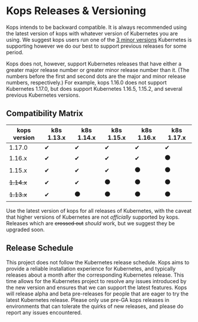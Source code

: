 # Kops Releases & Versioning

Kops intends to be backward compatible.  It is always recommended using the
latest version of kops with whatever version of Kubernetes you are using.  We suggest
kops users run one of the [3 minor versions](https://github.com/kubernetes/community/blob/master/contributors/design-proposals/release/versioning.md#supported-releases-and-component-skew) Kubernetes is supporting however we
do our best to support previous releases for some period.

Kops does not, however, support Kubernetes releases that have either a greater major
release number or greater minor release number than it.
(The numbers before the first and second dots are the major and minor release numbers, respectively.)
For example, kops 1.16.0 does not support Kubernetes 1.17.0, but does
support Kubernetes 1.16.5, 1.15.2, and several previous Kubernetes versions.

## Compatibility Matrix

| kops version  | k8s 1.13.x | k8s 1.14.x | k8s 1.15.x | k8s 1.16.x | k8s 1.17.x |
|---------------|------------|------------|------------|------------|------------|
| 1.17.0        | ✔          | ✔          | ✔          | ✔          | ✔          |
| 1.16.x        | ✔          | ✔          | ✔          | ✔          | ⚫         |
| 1.15.x        | ✔          | ✔          | ✔          | ⚫         | ⚫         |
| ~~1.14.x~~    | ✔          | ✔          | ⚫         | ⚫         | ⚫         |
| ~~1.13.x~~    | ✔          | ⚫         | ⚫         | ⚫         | ⚫         |


Use the latest version of kops for all releases of Kubernetes, with the caveat
that higher versions of Kubernetes are not _officially_ supported by kops.
Releases which are ~~crossed out~~ _should_ work, but we suggest they be upgraded soon.

## Release Schedule

This project does not follow the Kubernetes release schedule. Kops aims to
provide a reliable installation experience for Kubernetes, and typically
releases about a month after the corresponding Kubernetes release. This time
allows for the Kubernetes project to resolve any issues introduced by the new
version and ensures that we can support the latest features. Kops will release
alpha and beta pre-releases for people that are eager to try the latest
Kubernetes release.  Please only use pre-GA kops releases in environments that
can tolerate the quirks of new releases, and please do report any issues
encountered.
